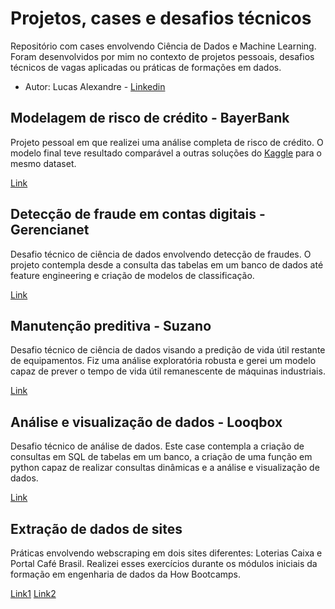 # Projetos, cases e desafios técnicos
Repositório com cases envolvendo Ciência de Dados e Machine Learning. Foram desenvolvidos por mim no contexto de projetos pessoais, desafios técnicos de vagas aplicadas ou práticas de formações em dados.

* Autor: Lucas Alexandre - [Linkedin](https://www.linkedin.com/in/lucasabo/)

## Modelagem de risco de crédito - BayerBank
Projeto pessoal em que realizei uma análise completa de risco de crédito. O modelo final teve resultado comparável a outras soluções do [Kaggle](https://www.kaggle.com/datasets/uciml/german-credit) para o mesmo dataset.

[Link](https://github.com/lucasabo/Portfolio/blob/main/Credit_Risk_BayerBank.ipynb)

## Detecção de fraude em contas digitais - Gerencianet
Desafio técnico de ciência de dados envolvendo detecção de fraudes. O projeto contempla desde a consulta das tabelas em um banco de dados até feature engineering e criação de modelos de classificação.

[Link](https://github.com/lucasabo/Portfolio/blob/main/Detecção_de_Fraudes_Gerencianet.ipynb)

## Manutenção preditiva - Suzano
Desafio técnico de ciência de dados visando a predição de vida útil restante de equipamentos. Fiz uma análise exploratória robusta e gerei um modelo capaz de prever o tempo de vida útil remanescente de máquinas industriais.

[Link](https://github.com/lucasabo/Portfolio/blob/main/Manuntenção_Preditiva_Suzano.ipynb)

## Análise e visualização de dados - Looqbox
Desafio técnico de análise de dados. Este case contempla a criação de consultas em SQL de tabelas em um banco, a criação de uma função em python capaz de realizar consultas dinâmicas e a análise e visualização de dados.

[Link](https://github.com/lucasabo/Portfolio/blob/main/EDA_Looqbox.ipynb)

## Extração de dados de sites
Práticas envolvendo webscraping em dois sites diferentes: Loterias Caixa e Portal Café Brasil. Realizei esses exercícios durante os módulos iniciais da formação em engenharia de dados da How Bootcamps.

[Link1](https://github.com/lucasabo/Portfolio/blob/main/ETL_Loterias_HowBootcamps.ipynb)
[Link2](https://github.com/lucasabo/Portfolio/blob/main/ETL_Podcast_HowBootcamps.ipynb)

